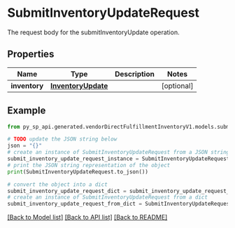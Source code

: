 # SubmitInventoryUpdateRequest

The request body for the submitInventoryUpdate operation.

## Properties

Name | Type | Description | Notes
------------ | ------------- | ------------- | -------------
**inventory** | [**InventoryUpdate**](InventoryUpdate.md) |  | [optional] 

## Example

```python
from py_sp_api.generated.vendorDirectFulfillmentInventoryV1.models.submit_inventory_update_request import SubmitInventoryUpdateRequest

# TODO update the JSON string below
json = "{}"
# create an instance of SubmitInventoryUpdateRequest from a JSON string
submit_inventory_update_request_instance = SubmitInventoryUpdateRequest.from_json(json)
# print the JSON string representation of the object
print(SubmitInventoryUpdateRequest.to_json())

# convert the object into a dict
submit_inventory_update_request_dict = submit_inventory_update_request_instance.to_dict()
# create an instance of SubmitInventoryUpdateRequest from a dict
submit_inventory_update_request_from_dict = SubmitInventoryUpdateRequest.from_dict(submit_inventory_update_request_dict)
```
[[Back to Model list]](../README.md#documentation-for-models) [[Back to API list]](../README.md#documentation-for-api-endpoints) [[Back to README]](../README.md)


